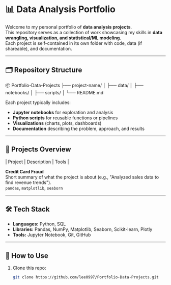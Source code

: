 # 📊 Data Analysis Portfolio

Welcome to my personal portfolio of **data analysis projects**.  
This repository serves as a collection of work showcasing my skills in **data wrangling, visualization, and statistical/ML modeling**.  
Each project is self-contained in its own folder with code, data (if shareable), and documentation.

---

## 🗂 Repository Structure

📦 Portfolio-Data-Projects
├── project-name/
│ ├── data/
│ ├── notebooks/
│ ├── scripts/
│ └── README.md

Each project typically includes:

- **Jupyter notebooks** for exploration and analysis
- **Python scripts** for reusable functions or pipelines
- **Visualizations** (charts, plots, dashboards)
- **Documentation** describing the problem, approach, and results

---

## 📁 Projects Overview

| Project | Description | Tools |

**Credit Card Fraud**  
Short summary of what the project is about (e.g., "Analyzed sales data to find revenue trends").  
`pandas`, `matplotlib`, `seaborn`

---

## 🛠️ Tech Stack

- **Languages:** Python, SQL
- **Libraries:** Pandas, NumPy, Matplotlib, Seaborn, Scikit-learn, Plotly
- **Tools:** Jupyter Notebook, Git, GitHub

---

## 🚀 How to Use

1. Clone this repo:
   ```bash
   git clone https://github.com/lee0997/Portfolio-Data-Projects.git
   ```
